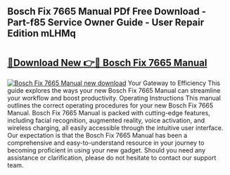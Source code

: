 ## Bosch Fix 7665 Manual PDf Free Download - Part-f85 Service Owner Guide - User Repair Edition mLHMq

# <h2><a href="http://bc19863.oget.top/?id=Bosch+Fix+7665+Manual">🔗Download New 👉🔴 Bosch Fix 7665 Manual</a></h2>

[![Bosch Fix 7665 Manual new download](https://i.imgur.com/5g1atiW.png)](http://bc19863.oget.top/?id=Bosch+Fix+7665+Manual)
Your Gateway to Efficiency This guide explores the ways your new Bosch Fix 7665 Manual can streamline your workflow and boost productivity. Operating Instructions This manual outlines the correct operating procedures for your new Bosch Fix 7665 Manual. Bosch Fix 7665 Manual is packed with cutting-edge features, including facial recognition, augmented reality, voice activation, and wireless charging, all easily accessible through the intuitive user interface. Our expectation is that the Bosch Fix 7665 Manual has been a comprehensive and easy-to-understand resource in your journey to becoming proficient in using your new gadget. Should you need any assistance or clarification, please do not hesitate to contact our support team.
